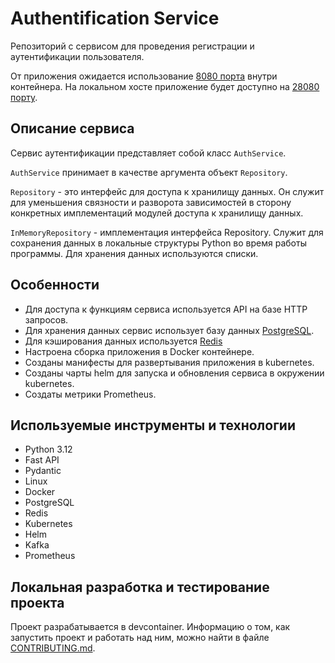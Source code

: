# Authentification Service

Репозиторий с сервисом для проведения регистрации и аутентификации пользователя.

От приложения ожидается использование [8080 порта](./.devcontainer/docker-compose.yml#L12) внутри контейнера.
На локальном хосте приложение будет доступно на [28080 порту](./.devcontainer/docker-compose.yml#L12).

## Описание сервиса

Сервис аутентификации представляет собой класс `AuthService`.

`AuthService` принимает в качестве аргумента объект `Repository`.

`Repository` - это интерфейс для доступа к хранилищу данных. Он служит для уменьшения связности и разворота зависимостей в сторону конкретных имплементаций модулей доступа к хранилищу данных.

`InMemoryRepository` - имплементация интерфейса Repository. Служит для сохранения данных в локальные структуры Python во время работы программы. Для хранения данных используются списки.

## Особенности

- Для доступа к функциям сервиса используется API на базе HTTP запросов.
- Для хранения данных сервис использует базу данных [PostgreSQL](https://www.postgresql.org/).
- Для кэширования данных используется [Redis](https://redis.io/)
- Настроена сборка приложения в Docker контейнере.
- Созданы манифесты для развертывания приложения в kubernetes.
- Созданы чарты helm для запуска и обновления сервиса в окружении kubernetes.
- Создаты метрики Prometheus.

## Используемые инструменты и технологии

- Python 3.12
- Fast API
- Pydantic
- Linux
- Docker
- PostgreSQL
- Redis
- Kubernetes
- Helm
- Kafka
- Prometheus

## Локальная разработка и тестирование проекта

Проект разрабатывается в devcontainer. Информацию о том, как запустить проект и работать над ним, можно найти в файле [CONTRIBUTING.md](./CONTRIBUTING.md).
